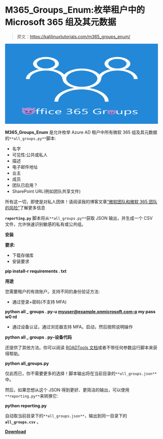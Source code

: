 # M365_Groups_Enum:枚举租户中的 Microsoft 365 组及其元数据

> 原文：<https://kalilinuxtutorials.com/m365_groups_enum/>

[![M365_Groups_Enum : Enumerate Microsoft 365 Groups In A Tenant With Their Metadata](img/2ccfbe0c9d62223c813443e298c30f49.png "M365_Groups_Enum : Enumerate Microsoft 365 Groups In A Tenant With Their Metadata")](https://1.bp.blogspot.com/-08LrQseciRQ/YJYQrD7w4gI/AAAAAAAAJAw/0zCDR0ME66QR5wUDwxwjTGb5jG8C4fyCACLcBGAsYHQ/s728/m365-groups-logo%2B%25281%2529.png)

**M365_Groups_Enum** 是允许枚举 Azure AD 租户中所有微软 365 组及其元数据的`**all_groups.py**`脚本:

*   名字
*   可见性:公共或私人
*   描述
*   电子邮件地址
*   业主
*   成员
*   团队已启用？
*   SharePoint URL(例如团队共享文件)

所有这一切，即使是对私人团体！请阅读我的博客文章[“微软团队和微软 365 团队的风险”](https://clement.notin.org/blog/2021/03/01/risks-of-microsoft-teams-and-microsoft-365-groups/)了解更多信息

**`reporting.py`** 脚本将从`**all_groups.py**`获取 JSON 输出，并生成一个 CSV 文件，允许快速识别敏感的私有或公共组。

**安装**

**要求:**

*   下载存储库
*   安装要求

**pip install-r requirements . txt**

**用途**

您需要租户的有效账户。支持不同的身份验证方法:

*   通过登录+密码(不支持 MFA)

**python all _ groups . py-u myuser@example.onmicrosoft.com-p my pass w0 rd**

*   通过设备认证，通过浏览器支持 MFA。启动，然后按照说明操作

**python all _ groups . py–设备代码**

还提供了其他方法。你可以阅读 [ROADTools 文档](https://github.com/dirkjanm/ROADtools/wiki/Getting-started-with-ROADrecon#authentication)或者不带任何参数运行脚本来获得帮助。

**python all_groups.py**

仅此而已，你不需要更多的选择！脚本输出将在当前目录的`**all_groups.json**`中。

然后，如果您想从这个 JSON 得到更好、更简洁的输出，可以使用`**reporting.py**`来转换它:

**python reporting.py**

自动取当前目录下的`**all_groups.json**`，输出到同一目录下的 **`all_groups.csv`** 。

[**Download**](https://github.com/cnotin/m365_groups_enum)